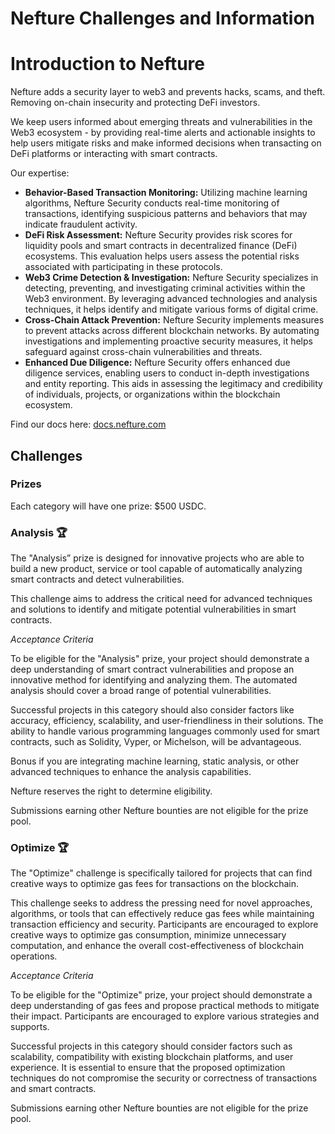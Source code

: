 # Nefture Challenges and Information

# Introduction to Nefture

Nefture adds a security layer to web3 and prevents hacks, scams, and theft. Removing on-chain insecurity and protecting DeFi investors. 

We keep users informed about emerging threats and vulnerabilities in the Web3 ecosystem - by providing real-time alerts and actionable insights to help users mitigate risks and make informed decisions when transacting on DeFi platforms or interacting with smart contracts.

Our expertise:
- **Behavior-Based Transaction Monitoring:** Utilizing machine learning algorithms, Nefture Security conducts real-time monitoring of transactions, identifying suspicious patterns and behaviors that may indicate fraudulent activity.
- **DeFi Risk Assessment:** Nefture Security provides risk scores for liquidity pools and smart contracts in decentralized finance (DeFi) ecosystems. This evaluation helps users assess the potential risks associated with participating in these protocols.
- **Web3 Crime Detection & Investigation:** Nefture Security specializes in detecting, preventing, and investigating criminal activities within the Web3 environment. By leveraging advanced technologies and analysis techniques, it helps identify and mitigate various forms of digital crime.
- **Cross-Chain Attack Prevention:** Nefture Security implements measures to prevent attacks across different blockchain networks. By automating investigations and implementing proactive security measures, it helps safeguard against cross-chain vulnerabilities and threats.
- **Enhanced Due Diligence:** Nefture Security offers enhanced due diligence services, enabling users to conduct in-depth investigations and entity reporting. This aids in assessing the legitimacy and credibility of individuals, projects, or organizations within the blockchain ecosystem.

Find our docs here: [docs.nefture.com](docs.nefture.com)
## Challenges

### **Prizes**

Each category will have one prize: $500 USDC.

### **Analysis 🏆**

The "Analysis” prize is designed for innovative projects who are able to build a new product, service or tool capable of automatically analyzing smart contracts and detect vulnerabilities.

This challenge aims to address the critical need for advanced techniques and solutions to identify and mitigate potential vulnerabilities in smart contracts. 


*Acceptance Criteria*

To be eligible for the "Analysis" prize, your project should demonstrate a deep understanding of smart contract vulnerabilities and propose an innovative method for identifying and analyzing them. The automated analysis should cover a broad range of potential vulnerabilities.

Successful projects in this category should also consider factors like accuracy, efficiency, scalability, and user-friendliness in their solutions. The ability to handle various programming languages commonly used for smart contracts, such as Solidity, Vyper, or Michelson, will be advantageous. 

Bonus if you are integrating machine learning, static analysis, or other advanced techniques to enhance the analysis capabilities.

Nefture reserves the right to determine eligibility.

Submissions earning other Nefture bounties are not eligible for the prize pool.

### **Optimize 🏆**

The "Optimize" challenge is specifically tailored for projects that can find creative ways to optimize gas fees for transactions on the blockchain. 

This challenge seeks to address the pressing need for novel approaches, algorithms, or tools that can effectively reduce gas fees while maintaining transaction efficiency and security. Participants are encouraged to explore creative ways to optimize gas consumption, minimize unnecessary computation, and enhance the overall cost-effectiveness of blockchain operations.

*Acceptance Criteria*

To be eligible for the "Optimize" prize, your project should demonstrate a deep understanding of gas fees and propose practical methods to mitigate their impact. Participants are encouraged to explore various strategies and supports.

Successful projects in this category should consider factors such as scalability, compatibility with existing blockchain platforms, and user experience. It is essential to ensure that the proposed optimization techniques do not compromise the security or correctness of transactions and smart contracts.


Submissions earning other Nefture bounties are not eligible for the prize pool.
